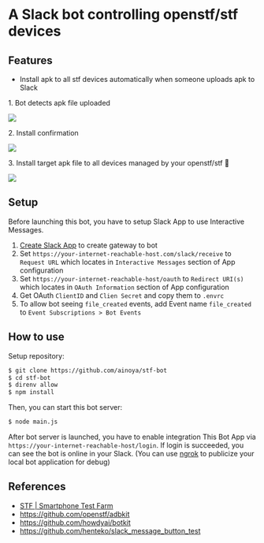 A Slack bot controlling openstf/stf devices
============================================

## Features

- Install apk to all stf devices automatically when someone uploads apk to Slack


1\. Bot detects apk file uploaded

![](https://www.evernote.com/shard/s25/sh/54b7bc97-630d-4934-bc8f-2252183a9613/2a82aa801c8f3550/res/7327ce51-5cb3-4d60-98d8-f23f69e47db8/skitch.png)

2\. Install confirmation

![](https://www.evernote.com/shard/s25/sh/f37069e5-82a7-413c-90e7-b79c67273237/7aab4aeca39c6120/res/a4ff6831-a466-4b71-9253-24d40b415049/skitch.png)

3\. Install target apk file to all devices managed by your openstf/stf :tada:

![](https://www.evernote.com/shard/s25/sh/02ebeefa-2f04-4242-b2c4-4f8dba82e35a/b4837d46d91b16f1/res/dae96e66-3103-4edc-b6ee-cae357c1fd19/skitch.png)

## Setup

Before launching this bot, you have to setup Slack App to use Interactive Messages.

1. [Create Slack App](https://api.slack.com/apps/new) to create gateway to bot
2. Set `https://your-internet-reachable-host.com/slack/receive` to `Request URL` which locates in `Interactive Messages` section of App configuration
3. Set `https://your-internet-reachable-host/oauth` to `Redirect URI(s)` which locates in `OAuth Information` section of App configuration
4. Get OAuth `ClientID` and  `Clien Secret` and copy them to `.envrc`
5. To allow bot seeing `file_created` events, add Event name `file_created` to `Event Subscriptions > Bot Events`

## How to use

Setup repository:

```sh
$ git clone https://github.com/ainoya/stf-bot
$ cd stf-bot
$ direnv allow
$ npm install
```

Then, you can start this bot server:

```sh
$ node main.js
```

After bot server is launched, you have to enable integration This Bot App via `https://your-internet-reachable-host/login`. If login is succeeded, you can see the bot is online in your Slack. (You can use [ngrok](https://ngrok.com/) to publicize your local bot application for debug)

## References

- [STF | Smartphone Test Farm](http://openstf.io/)
- https://github.com/openstf/adbkit
- https://github.com/howdyai/botkit
- https://github.com/henteko/slack_message_button_test
